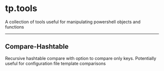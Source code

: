 # tp.tools

A collection of tools useful for manipulating powershell objects and functions


---

## Compare-Hashtable 
Recursive hashtable compare with option to compare only keys. Potentially useful for configuration file template comparisons
